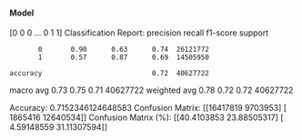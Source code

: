#### Model
[0 0 0 ... 0 1 1]
Classification Report:
              precision    recall  f1-score   support

           0       0.90      0.63      0.74  26121772
           1       0.57      0.87      0.69  14505950

    accuracy                           0.72  40627722
   macro avg       0.73      0.75      0.71  40627722
weighted avg       0.78      0.72      0.72  40627722

Accuracy: 0.7152346124648583
Confusion Matrix:
[[16417819  9703953]
 [ 1865416 12640534]]
Confusion Matrix (%):
[[40.4103853  23.88505317]
 [ 4.59148559 31.11307594]]
